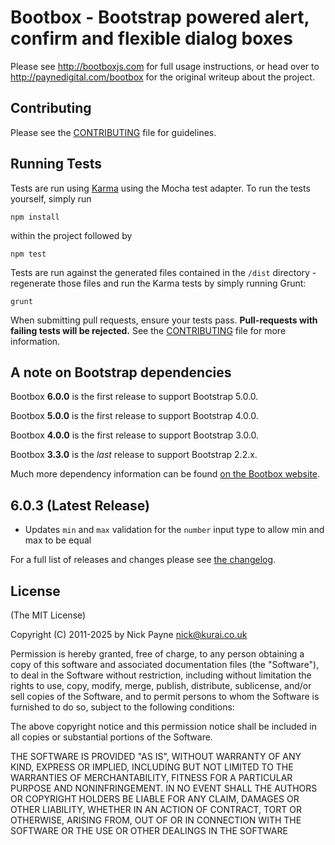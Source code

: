 # Bootbox - Bootstrap powered alert, confirm and flexible dialog boxes

Please see http://bootboxjs.com for full usage instructions, or head over to http://paynedigital.com/bootbox for
the original writeup about the project.

## Contributing

Please see the [CONTRIBUTING](https://github.com/bootboxjs/bootbox/blob/master/CONTRIBUTING.md) file for guidelines.

## Running Tests

Tests are run using [Karma](http://karma-runner.github.io/0.8/index.html) using the Mocha test adapter. To run the tests yourself, simply run 

```
npm install
``` 

within the project followed by 

```
npm test
```

Tests are run against the generated files contained in the `/dist` directory - regenerate those files and run the Karma tests by simply running Grunt:

```
grunt
```

When submitting pull requests, ensure your tests pass. **Pull-requests with failing tests will be rejected.** See the
[CONTRIBUTING](https://github.com/bootboxjs/bootbox/blob/master/CONTRIBUTING.md) file for more information.

## A note on Bootstrap dependencies

Bootbox **6.0.0** is the first release to support Bootstrap 5.0.0.

Bootbox **5.0.0** is the first release to support Bootstrap 4.0.0.

Bootbox **4.0.0** is the first release to support Bootstrap 3.0.0.

Bootbox **3.3.0** is the *last* release to support Bootstrap 2.2.x.

Much more dependency information can be found [on the Bootbox website](http://bootboxjs.com/getting-started.html#bootbox-dependencies).

## 6.0.3 (Latest Release)
 
 - Updates `min` and `max` validation for the `number` input type to allow min and max to be equal

For a full list of releases and changes please see [the changelog](https://github.com/bootboxjs/bootbox/blob/master/CHANGELOG.md).

## License

(The MIT License)

Copyright (C) 2011-2025 by Nick Payne <nick@kurai.co.uk>

Permission is hereby granted, free of charge, to any person obtaining a copy
of this software and associated documentation files (the "Software"), to deal
in the Software without restriction, including without limitation the rights
to use, copy, modify, merge, publish, distribute, sublicense, and/or sell
copies of the Software, and to permit persons to whom the Software is
furnished to do so, subject to the following conditions:

The above copyright notice and this permission notice shall be included in
all copies or substantial portions of the Software.

THE SOFTWARE IS PROVIDED "AS IS", WITHOUT WARRANTY OF ANY KIND, EXPRESS OR
IMPLIED, INCLUDING BUT NOT LIMITED TO THE WARRANTIES OF MERCHANTABILITY,
FITNESS FOR A PARTICULAR PURPOSE AND NONINFRINGEMENT. IN NO EVENT SHALL THE
AUTHORS OR COPYRIGHT HOLDERS BE LIABLE FOR ANY CLAIM, DAMAGES OR OTHER
LIABILITY, WHETHER IN AN ACTION OF CONTRACT, TORT OR OTHERWISE, ARISING FROM,
OUT OF OR IN CONNECTION WITH THE SOFTWARE OR THE USE OR OTHER DEALINGS IN
THE SOFTWARE
